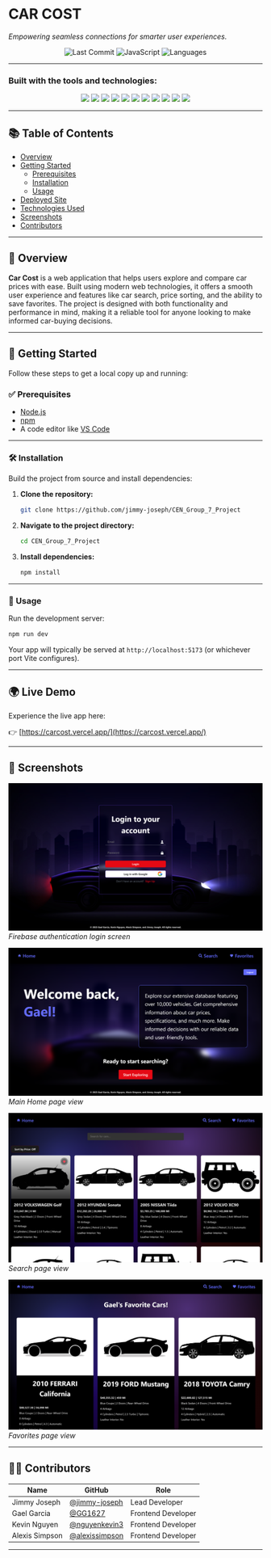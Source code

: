 # **CAR COST**

_Empowering seamless connections for smarter user experiences._

<div align="center">

![Last Commit](https://img.shields.io/github/last-commit/jimmy-joseph/CEN_Group_7_Project?style=flat-square)
![JavaScript](https://img.shields.io/badge/javascript-70.4%25-yellow?style=flat-square)
![Languages](https://img.shields.io/github/languages/count/jimmy-joseph/CEN_Group_7_Project?style=flat-square)

</div>

---

### Built with the tools and technologies:

<p align="center">
  <img src="https://img.shields.io/badge/-JSON-black?style=for-the-badge" />
  <img src="https://img.shields.io/badge/-npm-CB3837?style=for-the-badge" />
  <img src="https://img.shields.io/badge/-Autoprefixer-ff69b4?style=for-the-badge" />
  <img src="https://img.shields.io/badge/-Firebase-ffca28?style=for-the-badge&logo=firebase" />
  <img src="https://img.shields.io/badge/-PostCSS-dd3a0a?style=for-the-badge" />
  <img src="https://img.shields.io/badge/-.env-yellowgreen?style=for-the-badge" />
  <img src="https://img.shields.io/badge/-JavaScript-f7df1e?style=for-the-badge&logo=javascript" />
  <img src="https://img.shields.io/badge/-React-61dafb?style=for-the-badge&logo=react" />
  <img src="https://img.shields.io/badge/-Vite-646cff?style=for-the-badge&logo=vite" />
  <img src="https://img.shields.io/badge/-ESLint-4B32C3?style=for-the-badge&logo=eslint" />
  <img src="https://img.shields.io/badge/-CSS-1572B6?style=for-the-badge&logo=css3" />
</p>

---

## 📚 Table of Contents

- [Overview](#overview)
- [Getting Started](#getting-started)
  - [Prerequisites](#prerequisites)
  - [Installation](#installation)
  - [Usage](#usage)
- [Deployed Site](#live-demo)
- [Technologies Used](#technologies-used)
- [Screenshots](#screenshots)
- [Contributors](#contributors)

---

## 📖 Overview

**Car Cost** is a web application that helps users explore and compare car prices with ease. Built using modern web technologies, it offers a smooth user experience and features like car search, price sorting, and the ability to save favorites. The project is designed with both functionality and performance in mind, making it a reliable tool for anyone looking to make informed car-buying decisions.

---

## 🚀 Getting Started

Follow these steps to get a local copy up and running:

### ✅ Prerequisites

- [Node.js](https://nodejs.org/)
- [npm](https://www.npmjs.com/)
- A code editor like [VS Code](https://code.visualstudio.com/)

---

### 🛠️ Installation

Build the project from source and install dependencies:

1. **Clone the repository:**

   ```bash
   git clone https://github.com/jimmy-joseph/CEN_Group_7_Project
   ```

2. **Navigate to the project directory:**

   ```bash
   cd CEN_Group_7_Project
   ```

3. **Install dependencies:**

   ```bash
   npm install
   ```

---

### 📂 Usage

Run the development server:

```bash
npm run dev
```

Your app will typically be served at `http://localhost:5173` (or whichever port Vite configures).

---

## 🌍 Live Demo

Experience the live app here:

👉 [https://carcost.vercel.app/](https://carcost.vercel.app/)

---

## 📸 Screenshots

![Login](./screenshots/login.png)
_Firebase authentication login screen_

![Dashboard](./screenshots/home.png)
_Main Home page view_

![Search](./screenshots/search.png)
_Search page view_

![Favorites](./screenshots/favorites.png)
_Favorites page view_

---

## 👨‍💻 Contributors

| Name           | GitHub                                             | Role               |
| -------------- | -------------------------------------------------- | ------------------ |
| Jimmy Joseph   | [@jimmy-joseph](https://github.com/jimmy-joseph)   | Lead Developer     |
| Gael Garcia    | [@GG1627](https://github.com/GG1627)               | Frontend Developer |
| Kevin Nguyen   | [@nguyenkevin3](https://github.com/nguyenkevin3)   | Frontend Developer |
| Alexis Simpson | [@alexissimpson](https://github.com/alexissimpson) | Frontend Developer |

---
